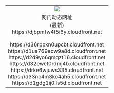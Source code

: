 ﻿<table>
  <tr></tr>
  <tr><td colspan=2 align=center><img src="https://djbpmfw4t5i6y.cloudfront.net/Up/oGate.jpg" /></td></tr>
  <tr><td colspan=2 align=center>网门动态网址<br/>(最新)
<br>https://djbpmfw4t5i6y.cloudfront.net
<br/>
<br>https://d36rppxn0upcbt.cloudfront.net
<br>https://d1ua769ecw9a8d.cloudfront.net
<br>https://d2d9yo6qmqzt16.cloudfront.net
<br>https://d32ewet0rdmj4b.cloudfront.net
<br>https://drke6wjuws335.cloudfront.net
<br>https://d33nc4m3kc4ah5.cloudfront.net
<br>https://d1gdg1ij0lls5d.cloudfront.net
    </td>
  </tr>
</table>
